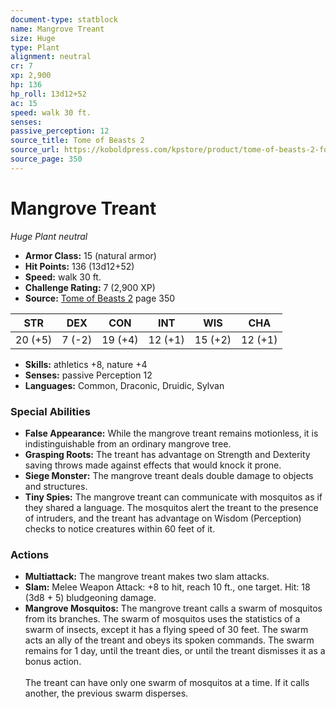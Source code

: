 ```yaml
---
document-type: statblock
name: Mangrove Treant
size: Huge
type: Plant
alignment: neutral
cr: 7
xp: 2,900
hp: 136
hp_roll: 13d12+52
ac: 15
speed: walk 30 ft.
senses: 
passive_perception: 12
source_title: Tome of Beasts 2
source_url: https://koboldpress.com/kpstore/product/tome-of-beasts-2-for-5th-edition
source_page: 350
---
```


# Mangrove Treant

*Huge* *Plant* *neutral*

- **Armor Class:** 15 (natural armor)
- **Hit Points:** 136 (13d12+52)
- **Speed:** walk 30 ft.
- **Challenge Rating:** 7 (2,900 XP)
- **Source:** [Tome of Beasts 2](https://koboldpress.com/kpstore/product/tome-of-beasts-2-for-5th-edition) page 350

| STR | DEX | CON | INT | WIS | CHA |
| --- | --- | --- | --- | --- | --- |
| 20 (+5) | 7 (-2) | 19 (+4) | 12 (+1) | 15 (+2) | 12 (+1) |

- **Skills:** athletics +8, nature +4
- **Senses:** passive Perception 12
- **Languages:** Common, Draconic, Druidic, Sylvan

### Special Abilities

- **False Appearance:** While the mangrove treant remains motionless, it is indistinguishable from an ordinary mangrove tree.
- **Grasping Roots:** The treant has advantage on Strength and Dexterity saving throws made against effects that would knock it prone.
- **Siege Monster:** The mangrove treant deals double damage to objects and structures.
- **Tiny Spies:** The mangrove treant can communicate with mosquitos as if they shared a language. The mosquitos alert the treant to the presence of intruders, and the treant has advantage on Wisdom (Perception) checks to notice creatures within 60 feet of it.

### Actions

- **Multiattack:** The mangrove treant makes two slam attacks.
- **Slam:** Melee Weapon Attack: +8 to hit, reach 10 ft., one target. Hit: 18 (3d8 + 5) bludgeoning damage.
- **Mangrove Mosquitos:** The mangrove treant calls a swarm of mosquitos from its branches. The swarm of mosquitos uses the statistics of a swarm of insects, except it has a flying speed of 30 feet. The swarm acts an ally of the treant and obeys its spoken commands. The swarm remains for 1 day, until the treant dies, or until the treant dismisses it as a bonus action.<br><br>The treant can have only one swarm of mosquitos at a time. If it calls another, the previous swarm disperses.
